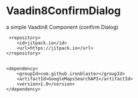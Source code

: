 # Vaadin8ConfirmDialog
a simple Vaadin8 Component (confirm Dialog)






```
 <repository>
    <id>jitpack.io</id>
    <url>https://jitpack.io</url>
</repository>


<dependency>
    <groupId>com.github.ironblaster</groupId>
    <artifactId>GoogleMapsSearchAPI</artifactId>
    <version>1.0</version>
</dependency>
```

